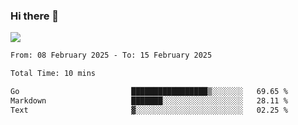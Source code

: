 ### Hi there 👋️

![](https://komarev.com/ghpvc/?username=Loner1024)

<!--START_SECTION:waka-->

```txt
From: 08 February 2025 - To: 15 February 2025

Total Time: 10 mins

Go                         █████████████████▒░░░░░░░   69.65 %
Markdown                   ███████░░░░░░░░░░░░░░░░░░   28.11 %
Text                       ▓░░░░░░░░░░░░░░░░░░░░░░░░   02.25 %
```

<!--END_SECTION:waka-->



